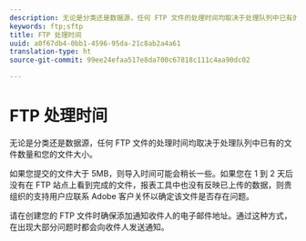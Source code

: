 ```yaml
---
description: 无论是分类还是数据源，任何 FTP 文件的处理时间均取决于处理队列中已有的文件数量和您的文件大小。
keywords: ftp;sftp
title: FTP 处理时间
uuid: a0f67db4-0bb1-4596-95da-21c8ab2a4a61
translation-type: ht
source-git-commit: 99ee24efaa517e8da700c67818c111c4aa90dc02

---
```



# FTP 处理时间

无论是分类还是数据源，任何 FTP 文件的处理时间均取决于处理队列中已有的文件数量和您的文件大小。

如果您提交的文件大于 5MB，则导入时间可能会稍长一些。如果您在 1 到 2 天后没有在 FTP 站点上看到完成的文件，报表工具中也没有反映已上传的数据，则贵组织的支持用户应联系 Adobe 客户关怀以确定该文件是否存在问题。

请在创建您的 FTP 文件时确保添加通知收件人的电子邮件地址。通过这种方式，在出现大部分问题时都会向收件人发送通知。
